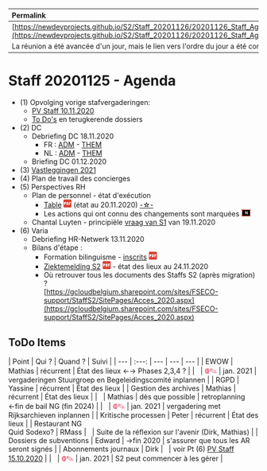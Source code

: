 <link rel="stylesheet" href="https://newdevprojects.github.io/S2/S2.css">
<link rel="stylesheet" href="S2.css">

&nbsp;

&nbsp;

| Permalink |
| :--- |
| [https://newdevprojects.github.io/S2/Staff_20201126/20201126_Staff_Agenda.html](https://newdevprojects.github.io/S2/Staff_20201126/20201126_Staff_Agenda.html) | 
| La réunion a été avancée d'un jour, mais le lien vers l'ordre du jour a été conservé |

# Staff 20201125 - Agenda

* (1) Opvolging vorige stafvergaderingen:
	* [PV Staff 10.11.2020](https://newdevprojects.github.io/S2/Staff_20201110/20201110_Staff_PV.html)
	* [To Do's](#todo) en terugkerende dossiers
* (2) DC 
	* Debriefing DC 18.11.2020
		* FR : [ADM](https://newdevprojects.github.io/S2/Staff/20201118_Adm_FR.pdf) - [THEM](https://newdevprojects.github.io/S2/Staff/20201118_Them_FR.pdf)
		* NL : [ADM](https://newdevprojects.github.io/S2/Staff/20201118_Adm_NL.pdf) - [THEM](https://newdevprojects.github.io/S2/Staff/20201118_Them_NL.pdf)
	* Briefing DC 01.12.2020
* (3) [Vastleggingen 2021](Vastleggingen_2021.md)
* (4) Plan de travail des concierges
* (5) Perspectives RH
	* Plan de personnel - état d'exécution
		* [Table](TablePlansPersonnel_20201120.pdf) ![](pdf.png) (état au 20.11.2020) [-&star;-](CONFIDENTIEEL_JdeV_20201119.md)
		* Les actions qui ont connu des changements sont marquées ![](table_NEW.png)
	* Chantal Luyten - principiële [vraag van S1](Vraag_S1_Luyten.md) van 19.11.2020
* (6) Varia
	* Debriefing HR-Netwerk 13.11.2020
	* Bilans d'étape :
		* Formation bilinguisme - [inscrits](Participants_S2_2020_prepa_bilinguisme.pdf) ![](pdf.png)
		* [Ziektemelding S2](20201124_Monitoring_Ziektemelding_S2.pdf) ![](pdf.png) - état des lieux au 24.11.2020 
		* Où retrouver tous les documents des Staffs S2 (après migration) ?<br>[https://gcloudbelgium.sharepoint.com/sites/FSECO-support/StaffS2/SitePages/Acces_2020.aspx](https://gcloudbelgium.sharepoint.com/sites/FSECO-support/StaffS2/SitePages/Acces_2020.aspx)

<a name="todo"> </a>

## ToDo Items

| Point | Qui ? | Quand ? | Suivi |
| --- | :---: | --- | --- | --- |
| EWOW | Mathias | récurrent | &Eacute;tat des lieux &#8592;&#8594; Phases 2,3,4 ? |
| &nbsp; | <font color="crimson" size="3px">&#10179;&#9998;</font> | jan. 2021 | vergaderingen Stuurgroep en Begeleidingscomité inplannen |
| RGPD | Yassine | récurrent | &Eacute;tat des lieux |
| Gestion des archives | Mathias | récurrent | &Eacute;tat des lieux |
| &nbsp; | Mathias | dès que possible | retroplanning &#8592;fin de bail NG (fin 2024) |
| &nbsp; | <font color="crimson" size="3px">&#10179;&#9998;</font> | jan. 2021 | vergadering met Rijksarchieven inplannen |
| Kritische processen | Peter | récurrent | &Eacute;tat des lieux |
| Restaurant NG<br>Quid Sodexo? | RMass | &nbsp; | Suite de la réflexion sur l'avenir (Dirk, Mathias) |
| Dossiers de subventions | Edward | &#8594;fin 2020 | s'assurer que tous les AR seront signés |
| Abonnements journaux | Dirk | &nbsp; | voir Pt (6) [PV Staff 15.10.2020](https://newdevprojects.github.io/S2/Staff_20201015/20201015_Staff_PV.html#6-varia) |
| &nbsp; | <font color="crimson" size="3px">&#10179;&#9998;</font> | jan. 2021 | S2 peut commencer à les gérer |


